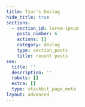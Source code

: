 ```yaml
---
title: Tzur's Devlog
hide_title: true
sections:
  - section_id: lorem-ipsum
    posts_number: 6
    actions: []
    category: devlog
    type: section_posts
    title: recent posts
seo:
  title: ''
  description: ''
  robots: []
  extra: []
  type: stackbit_page_meta
layout: advanced
---
```

